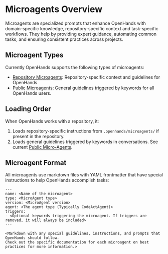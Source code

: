 # Microagents Overview

Microagents are specialized prompts that enhance OpenHands with domain-specific knowledge, repository-specific context
and task-specific workflows. They help by providing expert guidance, automating common tasks, and ensuring
consistent practices across projects.

## Microagent Types

Currently OpenHands supports the following types of microagents:

* [Repository Microagents](./microagents-repo): Repository-specific context and guidelines for OpenHands.
* [Public Microagents](./microagents-public): General guidelines triggered by keywords for all OpenHands users.

## Loading Order

When OpenHands works with a repository, it:

1. Loads repository-specific instructions from `.openhands/microagents/` if present in the repository.
2. Loads general guidelines triggered by keywords in conversations.
See current [Public Micro-Agents](https://github.com/All-Hands-AI/OpenHands/tree/main/microagents/knowledge).

## Microagent Format

All microagents use markdown files with YAML frontmatter that have special instructions to help OpenHands accomplish
tasks:
```
---
name: <Name of the microagent>
type: <MicroAgent type>
version: <MicroAgent version>
agent: <The agent type (Typically CodeActAgent)>
triggers:
- <Optional keywords triggering the microagent. If triggers are removed, it will always be included>
---

<Markdown with any special guidelines, instructions, and prompts that OpenHands should follow.
Check out the specific documentation for each microagent on best practices for more information.>
```
